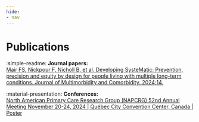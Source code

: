 ```yaml
---
hide:
- nav
---
```


# Publications

:simple-readme: **Journal papers:**
<br>
[Mair FS, Nickpour F, Nicholl B, et al. Developing SysteMatic: Prevention, precision and equity by design for people living with multiple long-term conditions. Journal of Multimorbidity and Comorbidity. 2024;14.](https://journals.sagepub.com/doi/10.1177/26335565241272682)
<br>

:material-presentation: **Conferences:**
<br>
[North American Primary Care Research Group (NAPCRG) 52nd Annual Meeting November 20-24, 2024 | Québec City Convention Center, Canada | Poster](../assets/NAPCRG.pdf)
